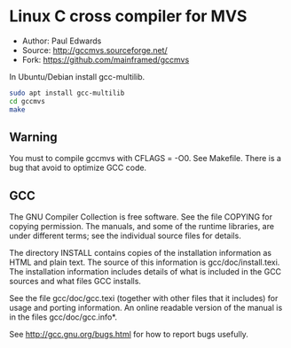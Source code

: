 # Linux C cross compiler for MVS
- Author: Paul Edwards
- Source: http://gccmvs.sourceforge.net/
- Fork: https://github.com/mainframed/gccmvs 

In Ubuntu/Debian install gcc-multilib.

```bash
sudo apt install gcc-multilib
cd gccmvs
make
```
## Warning

You must to compile gccmvs with CFLAGS = -O0. See Makefile.
There is a bug that avoid to optimize GCC code.

## GCC
The GNU Compiler Collection is free software.  See the file COPYING
for copying permission.  The manuals, and some of the runtime
libraries, are under different terms; see the individual source files
for details.

The directory INSTALL contains copies of the installation information
as HTML and plain text.  The source of this information is
gcc/doc/install.texi.  The installation information includes details
of what is included in the GCC sources and what files GCC installs.

See the file gcc/doc/gcc.texi (together with other files that it
includes) for usage and porting information.  An online readable
version of the manual is in the files gcc/doc/gcc.info*.

See http://gcc.gnu.org/bugs.html for how to report bugs usefully.
